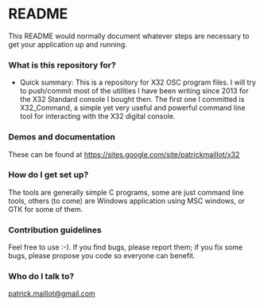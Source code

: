 # README #

This README would normally document whatever steps are necessary to get your application up and running.

### What is this repository for? ###

* Quick summary:
This is a repository for X32 OSC program files. I will try to push/commit most of the utilities I have been writing since 2013 for the X32 Standard console I bought then.
The first one I committed is X32_Command, a simple yet very useful and powerful command line tool for interacting with the X32 digital console.
 
### Demos and documentation ###

These can be found at https://sites.google.com/site/patrickmaillot/x32

### How do I get set up? ###

The tools are generally simple C programs, some are just command line tools, others (to come) are Windows application using MSC windows, or GTK for some of them.

### Contribution guidelines ###

Feel free to use :-). If you find bugs, please report them; if you fix some bugs, please propose you code so everyone can benefit.

### Who do I talk to? ###

patrick.maillot@gmail.com